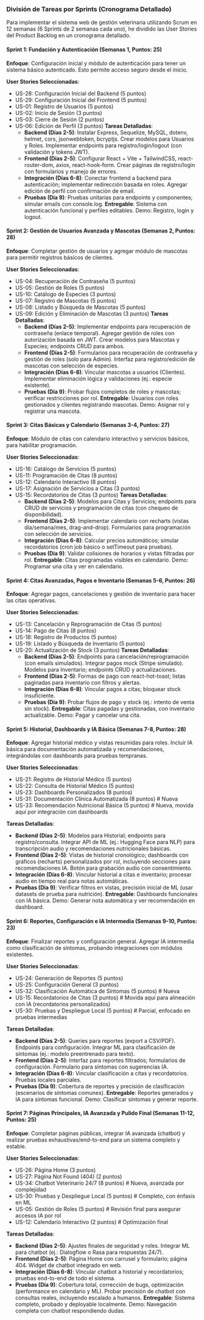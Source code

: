 ### **División de Tareas por Sprints (Cronograma Detallado)**

Para implementar el sistema web de gestión veterinaria utilizando Scrum en 12 semanas (6 Sprints de 2 semanas cada uno), he dividido las User Stories del Product Backlog en un cronograma detallado. 

#### **Sprint 1: Fundación y Autenticación (Semanas 1, Puntos: 25\)**

**Enfoque**: Configuración inicial y módulo de autenticación para tener un sistema básico autenticado. Esto permite acceso seguro desde el inicio.

**User Stories Seleccionadas**:

* US-28: Configuración Inicial del Backend (5 puntos)  
* US-29: Configuración Inicial del Frontend (5 puntos)  
* US-01: Registro de Usuarios (5 puntos)  
* US-02: Inicio de Sesión (3 puntos)  
* US-03: Cierre de Sesión (2 puntos)  
* US-06: Edición de Perfil (3 puntos) **Tareas Detalladas**:  
  * **Backend (Días 2-5)**: Instalar Express, Sequelize, MySQL, dotenv, helmet, cors, jsonwebtoken, bcryptjs. Crear modelos para Usuarios y Roles. Implementar endpoints para registro/login/logout (con validación y tokens JWT).  
  * **Frontend (Días 2-5)**: Configurar React \+ Vite \+ TailwindCSS, react-router-dom, axios, react-hook-form. Crear páginas de registro/login con formularios y manejo de errores.  
  * **Integración (Días 6-8)**: Conectar frontend a backend para autenticación; implementar redirección basada en roles. Agregar edición de perfil con confirmación de email.  
  * **Pruebas (Día 9\)**: Pruebas unitarias para endpoints y componentes; simular emails con console.log. **Entregable**: Sistema con autenticación funcional y perfiles editables. Demo: Registro, login y logout.

#### **Sprint 2: Gestión de Usuarios Avanzada y Mascotas (Semanas 2, Puntos: 28\)**

**Enfoque**: Completar gestión de usuarios y agregar módulo de mascotas para permitir registros básicos de clientes.

**User Stories Seleccionadas**:

* US-04: Recuperación de Contraseña (5 puntos)  
* US-05: Gestión de Roles (5 puntos)    
* US-10: Catálogo de Especies (3 puntos) 
* US-07: Registro de Mascotas (5 puntos) 
* US-08: Listado y Búsqueda de Mascotas (5 puntos)
* US-09: Edición y Eliminación de Mascotas (3 puntos) **Tareas Detalladas**:  
  * **Backend (Días 2-5)**: Implementar endpoints para recuperación de contraseña (enlace temporal). Agregar gestión de roles con autorización basada en JWT. Crear modelos para Mascotas y Especies; endpoints CRUD para ambos.  
  * **Frontend (Días 2-5)**: Formularios para recuperación de contraseña y gestión de roles (solo para Admin). Interfaz para registro/edición de mascotas con selección de especies.  
  * **Integración (Días 6-8)**: Vincular mascotas a usuarios (Clientes). Implementar eliminación lógica y validaciones (ej.: especie existente).  
  * **Pruebas (Día 9\)**: Probar flujos completos de roles y mascotas; verificar restricciones por rol. **Entregable**: Usuarios con roles gestionados y clientes registrando mascotas. Demo: Asignar rol y registrar una mascota.

#### **Sprint 3: Citas Básicas y Calendario (Semanas 3-4, Puntos: 27\)**

**Enfoque**: Módulo de citas con calendario interactivo y servicios básicos, para habilitar programación.

**User Stories Seleccionadas**:

* US-16: Catálogo de Servicios (5 puntos)  
* US-11: Programación de Citas (8 puntos)  
* US-12: Calendario Interactivo (8 puntos)  
* US-17: Asignación de Servicios a Citas (3 puntos)  
* US-15: Recordatorios de Citas (3 puntos) **Tareas Detalladas**:  
  * **Backend (Días 2-5)**: Modelos para Citas y Servicios; endpoints para CRUD de servicios y programación de citas (con chequeo de disponibilidad).  
  * **Frontend (Días 2-5)**: Implementar calendario con recharts (vistas día/semana/mes, drag-and-drop). Formularios para programación con selección de servicios.  
  * **Integración (Días 6-8)**: Calcular precios automáticos; simular recordatorios (cron job básico o setTimeout para pruebas).  
  * **Pruebas (Día 9\)**: Validar colisiones de horarios y vistas filtradas por rol. **Entregable**: Citas programadas visibles en calendario. Demo: Programar una cita y ver en calendario.

#### **Sprint 4: Citas Avanzadas, Pagos e Inventario (Semanas 5-6, Puntos: 26\)**

**Enfoque**: Agregar pagos, cancelaciones y gestión de inventario para hacer las citas operativas.

**User Stories Seleccionadas**:

* US-13: Cancelación y Reprogramación de Citas (5 puntos)  
* US-14: Pago de Citas (8 puntos)  
* US-18: Registro de Productos (5 puntos)  
* US-19: Listado y Búsqueda de Inventario (5 puntos)  
* US-20: Actualización de Stock (3 puntos) **Tareas Detalladas**:  
  * **Backend (Días 2-5)**: Endpoints para cancelación/reprogramación (con emails simulados). Integrar pagos mock (Stripe simulado). Modelos para Inventario; endpoints CRUD y actualizaciones.  
  * **Frontend (Días 2-5)**: Formas de pago con react-hot-toast; listas paginadas para inventario con filtros y alertas.  
  * **Integración (Días 6-8)**: Vincular pagos a citas; bloquear stock insuficiente.  
  * **Pruebas (Día 9\)**: Probar flujos de pago y stock (ej.: intento de venta sin stock). **Entregable**: Citas pagadas y gestionadas, con inventario actualizable. Demo: Pagar y cancelar una cita.

#### **Sprint 5: Historial, Dashboards y IA Básica (Semanas 7-8, Puntos: 28)**

**Enfoque**: Agregar historial médico y vistas resumidas para roles. Incluir IA básica para documentación automatizada y recomendaciones, integrándolas con dashboards para pruebas tempranas.

**User Stories Seleccionadas**:

* US-21: Registro de Historial Médico (5 puntos)  
* US-22: Consulta de Historial Médico (5 puntos)  
* US-23: Dashboards Personalizados (8 puntos)  
* US-31: Documentación Clínica Automatizada (8 puntos)  # Nueva  
* US-33: Recomendación Nutricional Básica (5 puntos)    # Nueva, movida aquí por integración con dashboards  

**Tareas Detalladas**:  
  * **Backend (Días 2-5)**: Modelos para Historial; endpoints para registro/consulta. Integrar API de ML (ej.: Hugging Face para NLP) para transcripción audio y recomendaciones nutricionales básicas.  
  * **Frontend (Días 2-5)**: Vistas de historial cronológico; dashboards con gráficos (recharts) personalizados por rol, incluyendo secciones para recomendaciones IA. Botón para grabación audio con consentimiento.  
  * **Integración (Días 6-8)**: Vincular historial a citas e inventario; procesar audio en tiempo real para notas automáticas.  
  * **Pruebas (Día 9\)**: Verificar filtros en vistas, precisión inicial de ML (usar datasets de prueba para nutrición). **Entregable**: Dashboards funcionales con IA básica. Demo: Generar nota automática y ver recomendación en dashboard.

#### **Sprint 6: Reportes, Configuración e IA Intermedia (Semanas 9-10, Puntos: 23)**

**Enfoque**: Finalizar reportes y configuración general. Agregar IA intermedia como clasificación de síntomas, probando integraciones con módulos existentes.

**User Stories Seleccionadas**:

* US-24: Generación de Reportes (5 puntos)  
* US-25: Configuración General (3 puntos)  
* US-32: Clasificación Automática de Síntomas (5 puntos)  # Nueva  
* US-15: Recordatorios de Citas (3 puntos)  # Movida aquí para alineación con IA (recordatorios personalizados)  
* US-30: Pruebas y Despliegue Local (5 puntos)  # Parcial, enfocado en pruebas intermedias  

**Tareas Detalladas**:  
  * **Backend (Días 2-5)**: Queries para reportes (export a CSV/PDF). Endpoints para configuración. Integrar ML para clasificación de síntomas (ej.: modelo preentrenado para texto).  
  * **Frontend (Días 2-5)**: Interfaz para reportes filtrados; formularios de configuración. Formulario para síntomas con sugerencias IA.  
  * **Integración (Días 6-8)**: Vincular clasificación a citas y recordatorios. Pruebas locales parciales.  
  * **Pruebas (Día 9\)**: Cobertura de reportes y precisión de clasificación (escenarios de síntomas comunes). **Entregable**: Reportes generados y IA para síntomas funcional. Demo: Clasificar síntomas y generar reporte.

#### **Sprint 7: Páginas Principales, IA Avanzada y Pulido Final (Semanas 11-12, Puntos: 25)**

**Enfoque**: Completar páginas públicas, integrar IA avanzada (chatbot) y realizar pruebas exhaustivas/end-to-end para un sistema completo y estable.

**User Stories Seleccionadas**:

* US-26: Página Home (3 puntos)  
* US-27: Página Not Found (404) (2 puntos)  
* US-34: Chatbot Veterinario 24/7 (8 puntos)  # Nueva, avanzada por complejidad  
* US-30: Pruebas y Despliegue Local (5 puntos)  # Completo, con énfasis en ML  
* US-05: Gestión de Roles (5 puntos)  # Revisión final para asegurar accesos IA por rol  
* US-12: Calendario Interactivo (2 puntos)  # Optimización final  

**Tareas Detalladas**:  
  * **Backend (Días 2-5)**: Ajustes finales de seguridad y roles. Integrar ML para chatbot (ej.: Dialogflow o Rasa para respuestas 24/7).  
  * **Frontend (Días 2-5)**: Página Home con carrusel y formulario; página 404. Widget de chatbot integrado en web.  
  * **Integración (Días 6-8)**: Vincular chatbot a historial y recordatorios; pruebas end-to-end de todo el sistema.  
  * **Pruebas (Día 9\)**: Cobertura total, corrección de bugs, optimización (performance en calendario y ML). Probar precisión de chatbot con consultas reales, incluyendo escalado a humanos. **Entregable**: Sistema completo, probado y deployable localmente. Demo: Navegación completa con chatbot respondiendo dudas.